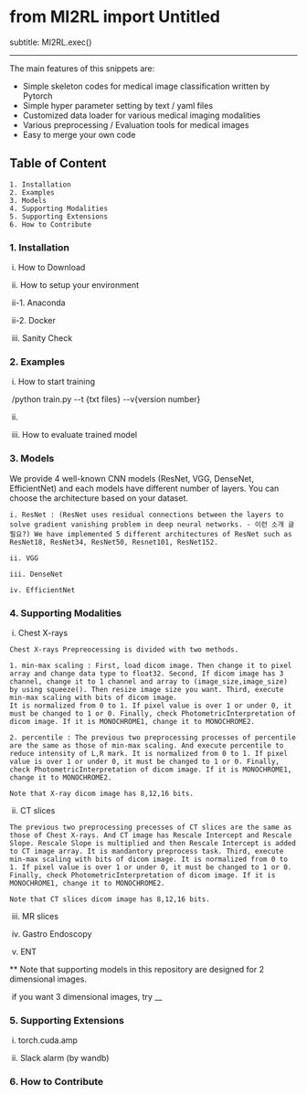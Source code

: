 # from MI2RL import Untitled

subtitle: MI2RL.exec()

---

The main features of this snippets are:

- Simple skeleton codes for medical image classification written by Pytorch
- Simple hyper parameter setting by text / yaml files
- Customized data loader for various medical imaging modalities
- Various preprocessing / Evaluation tools for medical images
- Easy to merge your own code 

## Table of Content

	1. Installation
 	2. Examples
 	3. Models
 	4. Supporting Modalities
 	5. Supporting Extensions
 	6. How to Contribute

### 1. Installation

​	i. How to Download

​	ii. How to setup your environment

​		ii-1. Anaconda

​		ii-2. Docker

​	iii. Sanity Check

### 2. Examples

​	i. How to start training

​		/python train.py --t {txt files} --v{version number}

​	ii. 

​	iii. How to evaluate trained model 

### 3. Models
We provide 4 well-known CNN models (ResNet, VGG, DenseNet, EfficientNet) and each models have different number of layers. You can choose the architecture based on your dataset.

    i. ResNet : (ResNet uses residual connections between the layers to solve gradient vanishing problem in deep neural networks. - 이런 소개 글 필요?) We have implemented 5 different architectures of ResNet such as ResNet18, ResNet34, ResNet50, Resnet101, ResNet152. 

    ii. VGG

    iii. DenseNet

    iv. EfficientNet

### 4. Supporting Modalities

​	i. Chest X-rays

	Chest X-rays Prepreocessing is divided with two methods.

	1. min-max scaling : First, load dicom image. Then change it to pixel array and change data type to float32. Second, If dicom image has 3 channel, change it to 1 channel and array to (image_size,image_size) by using squeeze(). Then resize image size you want. Third, execute min-max scaling with bits of dicom image.
	It is normalized from 0 to 1. If pixel value is over 1 or under 0, it must be changed to 1 or 0. Finally, check PhotometricInterpretation of dicom image. If it is MONOCHROME1, change it to MONOCHROME2.

	2. percentile : The previous two preprocessing processes of percentile are the same as those of min-max scaling. And execute percentile to reduce intensity of L,R mark. It is normalized from 0 to 1. If pixel value is over 1 or under 0, it must be changed to 1 or 0. Finally, check PhotometricInterpretation of dicom image. If it is MONOCHROME1, change it to MONOCHROME2.

	Note that X-ray dicom image has 8,12,16 bits.

​	ii. CT slices

	The previous two preprocessing precesses of CT slices are the same as those of Chest X-rays. And CT image has Rescale Intercept and Rescale Slope. Rescale Slope is multiplied and then Rescale Intercept is added to CT image array. It is mandantory preprocess task. Third, execute min-max scaling with bits of dicom image. It is normalized from 0 to 1. If pixel value is over 1 or under 0, it must be changed to 1 or 0. Finally, check PhotometricInterpretation of dicom image. If it is MONOCHROME1, change it to MONOCHROME2.

	Note that CT slices dicom image has 8,12,16 bits.

​	iii. MR slices

​	iv. Gastro Endoscopy

​	v. ENT 

** Note that supporting models in this repository are designed for 2 dimensional images.

​	if you want 3 dimensional images, try __

### 5. Supporting Extensions

​	i. torch.cuda.amp

​	ii. Slack alarm (by wandb)

### 6. How to Contribute 









